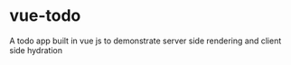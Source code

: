 # vue-todo
A todo app built in vue js to demonstrate server side rendering and client side hydration


